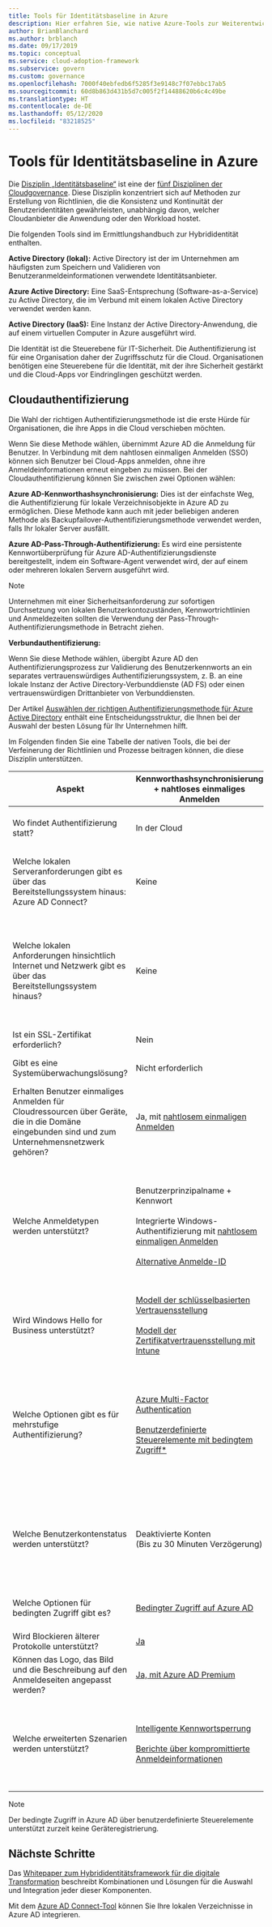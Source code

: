 ```yaml
---
title: Tools für Identitätsbaseline in Azure
description: Hier erfahren Sie, wie native Azure-Tools zur Weiterentwicklung von Richtlinien und Prozessen beitragen können, die die Disziplin „Identitätsbaseline“ unterstützen.
author: BrianBlanchard
ms.author: brblanch
ms.date: 09/17/2019
ms.topic: conceptual
ms.service: cloud-adoption-framework
ms.subservice: govern
ms.custom: governance
ms.openlocfilehash: 7000f40ebfedb6f5285f3e9148c7f07ebbc17ab5
ms.sourcegitcommit: 60d8b863d431b5d7c005f2f14488620b6c4c49be
ms.translationtype: HT
ms.contentlocale: de-DE
ms.lasthandoff: 05/12/2020
ms.locfileid: "83218525"
---
```

# <a name="identity-baseline-tools-in-azure"></a>Tools für Identitätsbaseline in Azure

Die [Disziplin „Identitätsbaseline“](./index.md) ist eine der [fünf Disziplinen der Cloudgovernance](../governance-disciplines.md). Diese Disziplin konzentriert sich auf Methoden zur Erstellung von Richtlinien, die die Konsistenz und Kontinuität der Benutzeridentitäten gewährleisten, unabhängig davon, welcher Cloudanbieter die Anwendung oder den Workload hostet.

Die folgenden Tools sind im Ermittlungshandbuch zur Hybrididentität enthalten.

**Active Directory (lokal):** Active Directory ist der im Unternehmen am häufigsten zum Speichern und Validieren von Benutzeranmeldeinformationen verwendete Identitätsanbieter.

**Azure Active Directory:** Eine SaaS-Entsprechung (Software-as-a-Service) zu Active Directory, die im Verbund mit einem lokalen Active Directory verwendet werden kann.

**Active Directory (IaaS):** Eine Instanz der Active Directory-Anwendung, die auf einem virtuellen Computer in Azure ausgeführt wird.

Die Identität ist die Steuerebene für IT-Sicherheit. Die Authentifizierung ist für eine Organisation daher der Zugriffsschutz für die Cloud. Organisationen benötigen eine Steuerebene für die Identität, mit der ihre Sicherheit gestärkt und die Cloud-Apps vor Eindringlingen geschützt werden.

## <a name="cloud-authentication"></a>Cloudauthentifizierung

Die Wahl der richtigen Authentifizierungsmethode ist die erste Hürde für Organisationen, die ihre Apps in die Cloud verschieben möchten.

Wenn Sie diese Methode wählen, übernimmt Azure AD die Anmeldung für Benutzer. In Verbindung mit dem nahtlosen einmaligen Anmelden (SSO) können sich Benutzer bei Cloud-Apps anmelden, ohne ihre Anmeldeinformationen erneut eingeben zu müssen. Bei der Cloudauthentifizierung können Sie zwischen zwei Optionen wählen:

**Azure AD-Kennworthashsynchronisierung:** Dies ist der einfachste Weg, die Authentifizierung für lokale Verzeichnisobjekte in Azure AD zu ermöglichen. Diese Methode kann auch mit jeder beliebigen anderen Methode als Backupfailover-Authentifizierungsmethode verwendet werden, falls Ihr lokaler Server ausfällt.

**Azure AD-Pass-Through-Authentifizierung:** Es wird eine persistente Kennwortüberprüfung für Azure AD-Authentifizierungsdienste bereitgestellt, indem ein Software-Agent verwendet wird, der auf einem oder mehreren lokalen Servern ausgeführt wird.

<!-- docsTest:ignore "pass-through authentication method" -->

> [!NOTE]
> Unternehmen mit einer Sicherheitsanforderung zur sofortigen Durchsetzung von lokalen Benutzerkontozuständen, Kennwortrichtlinien und Anmeldezeiten sollten die Verwendung der Pass-Through-Authentifizierungsmethode in Betracht ziehen.

**Verbundauthentifizierung:**

Wenn Sie diese Methode wählen, übergibt Azure AD den Authentifizierungsprozess zur Validierung des Benutzerkennworts an ein separates vertrauenswürdiges Authentifizierungssystem, z. B. an eine lokale Instanz der Active Directory-Verbunddienste (AD FS) oder einen vertrauenswürdigen Drittanbieter von Verbunddiensten.

Der Artikel [Auswählen der richtigen Authentifizierungsmethode für Azure Active Directory](https://docs.microsoft.com/azure/active-directory/hybrid/choose-ad-authn) enthält eine Entscheidungsstruktur, die Ihnen bei der Auswahl der besten Lösung für Ihr Unternehmen hilft.

Im Folgenden finden Sie eine Tabelle der nativen Tools, die bei der Verfeinerung der Richtlinien und Prozesse beitragen können, die diese Disziplin unterstützen.

<!-- markdownlint-disable MD033 -->
<!-- docsTest:ignore UserPrincipalName SamAccountName -->

<!-- TODO: Fix link for Azure Active Directory admin center -->

| Aspekt | Kennworthashsynchronisierung + nahtloses einmaliges Anmelden | Passthrough-Authentifizierung + nahtloses einmaliges Anmelden | Verbund mit AD FS |
| --- | --- | --- | --- |
| Wo findet Authentifizierung statt? | In der Cloud | In der Cloud nach einem sicheren Kennwortüberprüfungsaustausch mit dem lokalen Authentifizierungs-Agent | Lokal |
| Welche lokalen Serveranforderungen gibt es über das Bereitstellungssystem hinaus: Azure AD Connect? | Keine | Ein Server für jeden zusätzlichen Authentifizierungs-Agent | Mindestens zwei AD FS-Server <br><br> Mindestens zwei WAP-Server im Umkreis-/DMZ-Netzwerk |
| Welche lokalen Anforderungen hinsichtlich Internet und Netzwerk gibt es über das Bereitstellungssystem hinaus? | Keine | [Ausgehender Internetzugriff](https://docs.microsoft.com/azure/active-directory/hybrid/how-to-connect-pta-quick-start) von den Servern, auf denen Authentifizierung-Agents ausgeführt werden | [Eingehender Internetzugriff](https://docs.microsoft.com/windows-server/identity/ad-fs/overview/ad-fs-requirements) auf WAP-Server im Umkreisnetzwerk <br><br> Eingehender Netzwerkzugriff auf AD FS-Server von WAP-Servern im Umkreisnetzwerk <br><br> Netzwerklastenausgleich |
| Ist ein SSL-Zertifikat erforderlich? | Nein | Nein | Ja |
| Gibt es eine Systemüberwachungslösung? | Nicht erforderlich | Agent-Status, bereitgestellt von [Azure Active Directory Admin Center](https://docs.microsoft.com/azure/active-directory/hybrid/tshoot-connect-pass-through-authentication) | [Azure AD Connect Health](https://docs.microsoft.com/azure/active-directory/hybrid/how-to-connect-health-adfs) |
| Erhalten Benutzer einmaliges Anmelden für Cloudressourcen über Geräte, die in die Domäne eingebunden sind und zum Unternehmensnetzwerk gehören? | Ja, mit [nahtlosem einmaligen Anmelden](https://docs.microsoft.com/azure/active-directory/hybrid/how-to-connect-sso) | Ja, mit [nahtlosem einmaligen Anmelden](https://docs.microsoft.com/azure/active-directory/hybrid/how-to-connect-sso) | Ja |
| Welche Anmeldetypen werden unterstützt? | Benutzerprinzipalname + Kennwort  <br><br>  Integrierte Windows-Authentifizierung mit [nahtlosem einmaligen Anmelden](https://docs.microsoft.com/azure/active-directory/hybrid/how-to-connect-sso) <br><br> [Alternative Anmelde-ID](https://docs.microsoft.com/azure/active-directory/hybrid/how-to-connect-install-custom) | Benutzerprinzipalname + Kennwort <br><br> Integrierte Windows-Authentifizierung mit [nahtlosem einmaligen Anmelden](https://docs.microsoft.com/azure/active-directory/hybrid/how-to-connect-sso) <br><br> [Alternative Anmelde-ID](https://docs.microsoft.com/azure/active-directory/hybrid/how-to-connect-pta-faq) | Benutzerprinzipalname + Kennwort <br><br> SamAccountName + Kennwort <br><br> Integrierte Windows-Authentifizierung <br><br> [Zertifikat- und Smartcard-Authentifizierung](https://docs.microsoft.com/windows-server/identity/ad-fs/operations/configure-user-certificate-authentication) <br><br> [Alternative Anmelde-ID](https://docs.microsoft.com/windows-server/identity/ad-fs/operations/configuring-alternate-login-id) |
| Wird Windows Hello for Business unterstützt? | [Modell der schlüsselbasierten Vertrauensstellung](https://docs.microsoft.com/windows/security/identity-protection/hello-for-business/hello-identity-verification) <br><br> [Modell der Zertifikatvertrauensstellung mit Intune](https://microscott.azurewebsites.net/2017/12/16/setting-up-windows-hello-for-business-with-intune) | [Modell der schlüsselbasierten Vertrauensstellung](https://docs.microsoft.com/windows/security/identity-protection/hello-for-business/hello-identity-verification) <br><br> [Modell der Zertifikatvertrauensstellung mit Intune](https://microscott.azurewebsites.net/2017/12/16/setting-up-windows-hello-for-business-with-intune) | [Modell der schlüsselbasierten Vertrauensstellung](https://docs.microsoft.com/windows/security/identity-protection/hello-for-business/hello-identity-verification) <br><br> [Modell der Zertifikatvertrauensstellung](https://docs.microsoft.com/windows/security/identity-protection/hello-for-business/hello-key-trust-adfs) |
| Welche Optionen gibt es für mehrstufige Authentifizierung? | [Azure Multi-Factor Authentication](https://docs.microsoft.com/azure/multi-factor-authentication) <br><br> [Benutzerdefinierte Steuerelemente mit bedingtem Zugriff*](https://docs.microsoft.com/azure/active-directory/conditional-access/controls#custom-controls-preview) | [Azure Multi-Factor Authentication](https://docs.microsoft.com/azure/multi-factor-authentication) <br><br> [Benutzerdefinierte Steuerelemente mit bedingtem Zugriff*](https://docs.microsoft.com/azure/active-directory/conditional-access/controls#custom-controls-preview) | [Azure Multi-Factor Authentication](https://docs.microsoft.com/azure/multi-factor-authentication) <br><br> [Azure Multi-Factor Authentication-Server](https://docs.microsoft.com/azure/active-directory/authentication/howto-mfaserver-deploy) <br><br> [Multi-Factor Authentication von Drittanbietern](https://docs.microsoft.com/windows-server/identity/ad-fs/operations/configure-additional-authentication-methods-for-ad-fs) <br><br> [Benutzerdefinierte Steuerelemente mit bedingtem Zugriff*](https://docs.microsoft.com/azure/active-directory/conditional-access/controls#custom-controls-preview) |
| Welche Benutzerkontenstatus werden unterstützt? | Deaktivierte Konten <br> (Bis zu 30 Minuten Verzögerung) | Deaktivierte Konten <br><br> Konto gesperrt <br><br> Konto abgelaufen <br><br> Kennwort abgelaufen <br><br> Anmeldestunden | Deaktivierte Konten <br><br> Konto gesperrt <br><br> Konto abgelaufen <br><br> Kennwort abgelaufen <br><br> Anmeldestunden |
| Welche Optionen für bedingten Zugriff gibt es? | [Bedingter Zugriff auf Azure AD](https://docs.microsoft.com/azure/active-directory/conditional-access/overview) | [Bedingter Zugriff auf Azure AD](https://docs.microsoft.com/azure/active-directory/conditional-access/overview) | [Bedingter Zugriff auf Azure AD](https://docs.microsoft.com/azure/active-directory/conditional-access/overview) <br><br> [AD FS-Anspruchsregeln](https://adfshelp.microsoft.com/AadTrustClaims/ClaimsGenerator) |
| Wird Blockieren älterer Protokolle unterstützt? | [Ja](https://docs.microsoft.com/azure/active-directory/conditional-access/concept-baseline-protection) | [Ja](https://docs.microsoft.com/azure/active-directory/conditional-access/concept-baseline-protection) | [Ja](https://docs.microsoft.com/windows-server/identity/ad-fs/operations/access-control-policies-w2k12) |
| Können das Logo, das Bild und die Beschreibung auf den Anmeldeseiten angepasst werden? | [Ja, mit Azure AD Premium](https://docs.microsoft.com/azure/active-directory/customize-branding) | [Ja, mit Azure AD Premium](https://docs.microsoft.com/azure/active-directory/customize-branding) | [Ja](https://docs.microsoft.com/azure/active-directory/connect/active-directory-aadconnect-federation-management#customlogo) |
| Welche erweiterten Szenarien werden unterstützt? | [Intelligente Kennwortsperrung](https://docs.microsoft.com/azure/active-directory/authentication/concept-sspr-howitworks) <br><br> [Berichte über kompromittierte Anmeldeinformationen](https://docs.microsoft.com/azure/active-directory/reports-monitoring/concept-risk-events) | [Intelligente Kennwortsperrung](https://docs.microsoft.com/azure/active-directory/connect/active-directory-aadconnect-pass-through-authentication-smart-lockout) | Authentifizierungssystem mit geringer Wartezeit für mehrere Standorte <br><br> [AD FS-Extranetsperre](https://docs.microsoft.com/windows-server/identity/ad-fs/operations/configure-ad-fs-extranet-soft-lockout-protection) <br><br> [Integration in Identitätssysteme von Drittanbietern](https://docs.microsoft.com/azure/active-directory/connect/active-directory-aadconnect-federation-compatibility) |

<!-- markdownlint-enable MD033 -->

> [!NOTE]
> Der bedingte Zugriff in Azure AD über benutzerdefinierte Steuerelemente unterstützt zurzeit keine Geräteregistrierung.

## <a name="next-steps"></a>Nächste Schritte

<!-- TODO: The download button for this whitepaper returns 404. -->

<!-- docsTest:ignore "Hybrid Identity Digital Transformation Framework" -->

Das [Whitepaper zum Hybrididentitätsframework für die digitale Transformation](https://resources.office.com/ww-landing-M365E-EMS-IDAM-Hybrid-Identity-WhitePaper.html) beschreibt Kombinationen und Lösungen für die Auswahl und Integration jeder dieser Komponenten.

Mit dem [Azure AD Connect-Tool](https://aka.ms/aadconnectwiz) können Sie Ihre lokalen Verzeichnisse in Azure AD integrieren.
